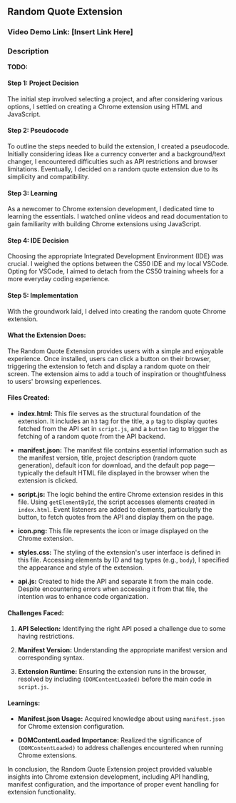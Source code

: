 ## Random Quote Extension

### Video Demo Link: [Insert Link Here]

### Description

**TODO:**

#### Step 1: Project Decision
The initial step involved selecting a project, and after considering various options, I settled on creating a Chrome extension using HTML and JavaScript.

#### Step 2: Pseudocode
To outline the steps needed to build the extension, I created a pseudocode. Initially considering ideas like a currency converter and a background/text changer, I encountered difficulties such as API restrictions and browser limitations. Eventually, I decided on a random quote extension due to its simplicity and compatibility.

#### Step 3: Learning
As a newcomer to Chrome extension development, I dedicated time to learning the essentials. I watched online videos and read documentation to gain familiarity with building Chrome extensions using JavaScript.

#### Step 4: IDE Decision
Choosing the appropriate Integrated Development Environment (IDE) was crucial. I weighed the options between the CS50 IDE and my local VSCode. Opting for VSCode, I aimed to detach from the CS50 training wheels for a more everyday coding experience.

#### Step 5: Implementation
With the groundwork laid, I delved into creating the random quote Chrome extension.

#### What the Extension Does:
The Random Quote Extension provides users with a simple and enjoyable experience. Once installed, users can click a button on their browser, triggering the extension to fetch and display a random quote on their screen. The extension aims to add a touch of inspiration or thoughtfulness to users' browsing experiences.

#### Files Created:

- **index.html:**
  This file serves as the structural foundation of the extension. It includes an `h3` tag for the title, a `p` tag to display quotes fetched from the API set in `script.js`, and a `button` tag to trigger the fetching of a random quote from the API backend.

- **manifest.json:**
  The manifest file contains essential information such as the manifest version, title, project description (random quote generation), default icon for download, and the default pop page—typically the default HTML file displayed in the browser when the extension is clicked.

- **script.js:**
  The logic behind the entire Chrome extension resides in this file. Using `getElementById`, the script accesses elements created in `index.html`. Event listeners are added to elements, particularly the button, to fetch quotes from the API and display them on the page.

- **icon.png:**
  This file represents the icon or image displayed on the Chrome extension.

- **styles.css:**
  The styling of the extension's user interface is defined in this file. Accessing elements by ID and tag types (e.g., `body`), I specified the appearance and style of the extension.

- **api.js:**
  Created to hide the API and separate it from the main code. Despite encountering errors when accessing it from that file, the intention was to enhance code organization.

#### Challenges Faced:

1. **API Selection:**
   Identifying the right API posed a challenge due to some having restrictions.

2. **Manifest Version:**
   Understanding the appropriate manifest version and corresponding syntax.

3. **Extension Runtime:**
   Ensuring the extension runs in the browser, resolved by including `(DOMContentLoaded)` before the main code in `script.js`.

#### Learnings:

- **Manifest.json Usage:**
  Acquired knowledge about using `manifest.json` for Chrome extension configuration.

- **DOMContentLoaded Importance:**
  Realized the significance of `(DOMContentLoaded)` to address challenges encountered when running Chrome extensions.

In conclusion, the Random Quote Extension project provided valuable insights into Chrome extension development, including API handling, manifest configuration, and the importance of proper event handling for extension functionality.
